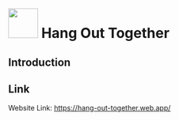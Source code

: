 # <img width="60px" src="src/image/favicon.png"/> Hang Out Together

## Introduction

## Link
Website Link: <https://hang-out-together.web.app/><br/>
